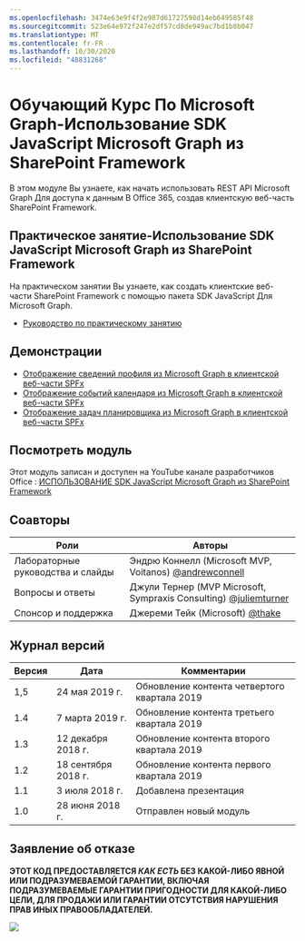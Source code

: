 ```yaml
---
ms.openlocfilehash: 3474e63e9f4f2e987d61727598d14eb649585f48
ms.sourcegitcommit: 523e64e972f247e2df57cd8de949ac7bd1b8b047
ms.translationtype: MT
ms.contentlocale: fr-FR
ms.lasthandoff: 10/30/2020
ms.locfileid: "48831268"
---
```

# <a name="---microsoft-graph----sdk-javascript-microsoft-graph--sharepoint-framework"></a>Обучающий Курс По Microsoft Graph-Использование SDK JavaScript Microsoft Graph из SharePoint Framework

В этом модуле Вы узнаете, как начать использовать REST API Microsoft Graph Для доступа к данным В Office 365, создав клиентскую веб-часть SharePoint Framework.

## <a name="-----sdk-javascript-microsoft-graph--sharepoint-framework"></a>Практическое занятие-Использование SDK JavaScript Microsoft Graph из SharePoint Framework

На практическом занятии Вы узнаете, как создать клиентские веб-части SharePoint Framework с помощью пакета SDK JavaScript Для Microsoft Graph.

- [Руководство по практическому занятию](./Lab.md)

## <a name=""></a>Демонстрации

- [Отображение сведений профиля из Microsoft Graph в клиентской веб-части SPFx](./Demos/01-personal-info)
- [Отображение событий календаря из Microsoft Graph в клиентской веб-части SPFx](./Demos/02-events)
- [Отображение задач планировщика из Microsoft Graph в клиентской веб-части SPFx](./Demos/03-tasks)

## <a name="-"></a>Посмотреть модуль

Этот модуль записан и доступен на YouTube канале разработчиков Office : [ИСПОЛЬЗОВАНИЕ SDK JavaScript Microsoft Graph из SharePoint Framework](https://www.youtube.com/watch?v=U1JrBwP3vc8)

## <a name=""></a>Соавторы

| Роли | Авторы |
| -------------------- | ------------------------------------------------------------------------------------- |
| Лабораторные руководства и cлайды | Эндрю Коннелл (Microsoft MVP, Voitanos) [@andrewconnell](//github.com/andrewconnell) |
| Вопросы и ответы | Джули Тернер (MVP Microsoft, Sympraxis Consulting) [@juliemturner](//github.com/juliemturner) |
| Спонсор и поддержка | Джереми Тейк (Microsoft) [@thake](//github.com/jthake-msft) |

## <a name="-"></a>Журнал версий

| Версия | Дата | Комментарии |
| ------- | ------------------ | ---------------------- |
| 1,5 | 24 мая 2019 г. | Обновление контента четвертого квартала 2019 |
| 1.4 | 7 марта 2019 г. | Обновление контента третьего квартала 2019 |
| 1.3 | 12 декабря 2018 г. | Обновление контента второго квартала 2019 |
| 1.2 | 18 сентября 2018 г. | Обновление контента первого квартала 2019 |
| 1.1 | 3 июля 2018 г. | Добавлена презентация |
| 1.0 | 28 июня 2018 г. | Отправлен новый модуль |

## <a name="--"></a>Заявление об отказе

**ЭТОТ КОД ПРЕДОСТАВЛЯЕТСЯ _КАК ЕСТЬ_ БЕЗ КАКОЙ-ЛИБО ЯВНОЙ ИЛИ ПОДРАЗУМЕВАЕМОЙ ГАРАНТИИ, ВКЛЮЧАЯ ПОДРАЗУМЕВАЕМЫЕ ГАРАНТИИ ПРИГОДНОСТИ ДЛЯ КАКОЙ-ЛИБО ЦЕЛИ, ДЛЯ ПРОДАЖИ ИЛИ ГАРАНТИИ ОТСУТСТВИЯ НАРУШЕНИЯ ПРАВ ИНЫХ ПРАВООБЛАДАТЕЛЕЙ.**

<img src="https://telemetry.sharepointpnp.com/msgraph-training-spfx" />
